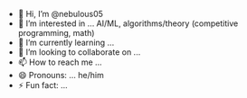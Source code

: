 - 👋 Hi, I’m @nebulous05
- 👀 I’m interested in ... AI/ML, algorithms/theory (competitive programming, math)
- 🌱 I’m currently learning ... 
- 💞️ I’m looking to collaborate on ...
- 📫 How to reach me ... 
- 😄 Pronouns: ... he/him
- ⚡ Fun fact: ...

<!---
nebulous05/nebulous05 is a ✨ special ✨ repository because its `README.md` (this file) appears on your GitHub profile.
You can click the Preview link to take a look at your changes.
--->
